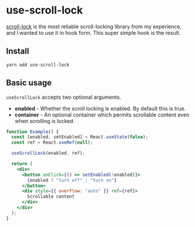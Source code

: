 # use-scroll-lock

[scroll-lock](https://github.com/FL3NKEY/scroll-lock) is the most reliable scroll-locking library from my experience, and I wanted to use it in hook form. This super simple hook is the result.

## Install

```
yarn add use-scroll-lock
```

## Basic usage

`useScrollLock` accepts two optional arguments.

- **enabled** - Whether the scroll locking is enabled. By default this is true.
- **container** - An optional container which permits scrollable content even when scrolling is locked.

```jsx
function Example() {
  const [enabled, setEnabled] = React.useState(false);
  const ref = React.useRef(null);

  useScrollLock(enabled, ref);

  return (
    <div>
      <button onClick={() => setEnabled(!enabled)}>
        {enabled ? "turn off" : "turn on"}
      </button>
      <div style={{ overflow: "auto" }} ref={ref}>
        Scrollable content
      </div>
    </div>
  );
}
```
